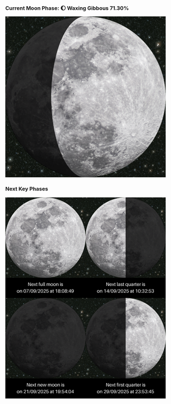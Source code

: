 ### Current Moon Phase: 🌔 Waxing Gibbous 71.30%
![Moon Phase](moonphase.png)
### Next Key Phases
![Gallery](gallery.png)